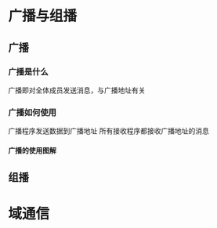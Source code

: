 # 广播与组播
## 广播
### 广播是什么
广播即对全体成员发送消息，与广播地址有关
### 广播如何使用
广播程序发送数据到广播地址
所有接收程序都接收广播地址的消息
#### 广播的使用图解

## 组播
# 域通信
